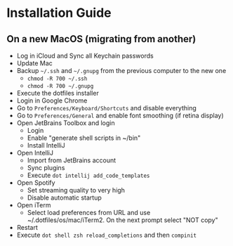 # Installation Guide

## On a new MacOS (migrating from another)
* Log in iCloud and Sync all Keychain passwords
* Update Mac 
* Backup `~/.ssh` and `~/.gnupg` from the previous computer to the new one
  - `chmod -R 700 ~/.ssh`
  - `chmod -R 700 ~/.gnupg`
* Execute the dotfiles installer
* Login in Google Chrome
* Go to `Preferences/Keyboard/Shortcuts` and disable everything
* Go to `Preferences/General` and enable font smoothing (if retina display)
* Open JetBrains Toolbox and login
  - Login
  - Enable "generate shell scripts in ~/bin"
  - Install IntelliJ
* Open IntelliJ
  - Import from JetBrains account
  - Sync plugins
  - Execute `dot intellij add_code_templates`
* Open Spotify
  - Set streaming quality to very high
  - Disable automatic startup
* Open iTerm
  - Select load preferences from URL and use ~/.dotfiles/os/mac/iTerm2. On the next prompt select "NOT copy"
* Restart
* Execute `dot shell zsh reload_completions` and then `compinit`

